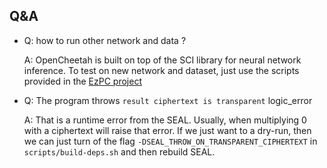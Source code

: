 ## Q&A
* Q: how to run other network and data ?

  A: OpenCheetah is built on top of the SCI library for neural network inference. 
     To test on new network and dataset, just use the scripts provided in the [EzPC project](https://github.com/mpc-msri/EzPC/tree/master/Athos)

* Q: The program throws `result ciphertext is transparent` logic_error
	
  A: That is a runtime error from the SEAL. Usually, when multiplying 0 with a ciphertext will raise that error.
     If we just want to a dry-run, then we can just turn of the flag `-DSEAL_THROW_ON_TRANSPARENT_CIPHERTEXT` in `scripts/build-deps.sh` and then rebuild SEAL.
